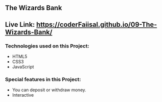 ## The Wizards Bank

## Live Link: https://coderFaiisal.github.io/09-The-Wizards-Bank/

### Technologies used on this Project:

- HTML5
- CSS3
- JavaScript

### Special features in this Project:

- You can deposit or withdraw money.
- Interactive
